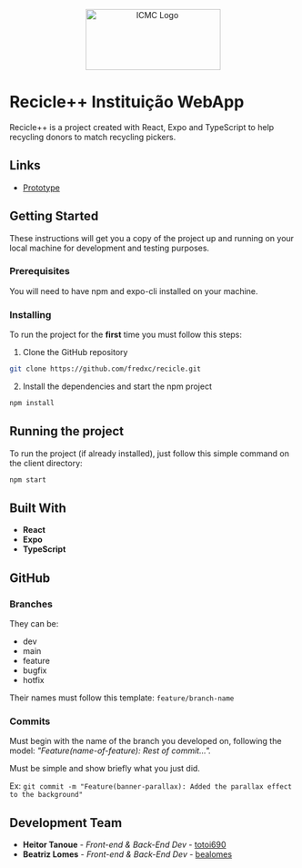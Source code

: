 <p align="center">
  <a href="https://www.icmc.usp.br/">
    <img src="https://web.icmc.usp.br/SCAPINST/identidade_visual/logomarca/LOGO%20ICMC%20RGB.png" alt="ICMC Logo" width="237" height="107"/>
  </a>
</p>

# Recicle++ Instituição WebApp

Recicle++ is a project created with React, Expo and TypeScript to help recycling donors to match recycling pickers.

## Links

- <a href="https://www.figma.com/file/xsF6PknU3niy6Zae7vLHYg/Recicle%2B?node-id=0%3A1">Prototype</a>

## Getting Started

These instructions will get you a copy of the project up and running on your local machine for development and testing purposes.

### Prerequisites

You will need to have npm and expo-cli installed on your machine.

### Installing

To run the project for the **first** time you must follow this steps:

1. Clone the GitHub repository

```bash
git clone https://github.com/fredxc/recicle.git
```

2. Install the dependencies and start the npm project

```bash
npm install
```

## Running the project

To run the project (if already installed), just follow this simple command on the client directory:

```bash
npm start
```

## Built With

- **React**
- **Expo**
- **TypeScript**

## GitHub

### Branches

They can be:

- dev
- main
- feature
- bugfix
- hotfix

Their names must follow this template: `feature/branch-name`

### Commits

Must begin with the name of the branch you developed on, following the model: _"Feature(name-of-feature): Rest of commit…"._

Must be simple and show briefly what you just did.

Ex: `git commit -m "Feature(banner-parallax): Added the parallax effect to the background"`

## Development Team

- **Heitor Tanoue** - _Front-end & Back-End Dev_ - [totoi690](https://github.com/totoi690)
- **Beatriz Lomes** - _Front-end & Back-End Dev_ - [bealomes](https://github.com/bealomes)
